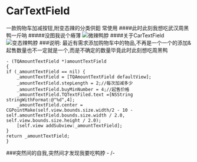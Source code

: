 # CarTextField
一款购物车加减按钮,附变态辣的分类供鈤 常使用
####此时此刻我想吃武汉周黑鸭一斤呐
#####没图我说个瘠薄
![微辣鸭脖](https://ww3.sinaimg.cn/large/006tNbRwgy1fd51yp1sumj30d211saec.jpg)
####关于CarTextField
![变态辣鸭脖](https://ww2.sinaimg.cn/large/006tNbRwgy1fd5257vgs7j30ku12ajs4.jpg)
###说明:
最近有需求添加购物车中的物品,不再是一个一个的添加&起售数量也不一定就是一个,而是不确定的数量毕竟此时此刻想吃周黑鸭
    
    - (TQAmountTextField *)amountTextField
    {
    if (_amountTextField == nil) {
        _amountTextField = [TQAmountTextField defaultView];
        _amountTextField.stepLength = 2;//每次加减多少
        _amountTextField.buyMinNumber = 4;//起售价格
        _amountTextField.TQTextFiled.text =[NSString stringWithFormat:@"%d",4];
        _amountTextField.center = CGPointMake(self.view.bounds.size.width/2 - 10 - self.amountTextField.bounds.size.width / 2.0, self.view.bounds.size.height / 2.0);
        [self.view addSubview:_amountTextField];
    }
    return _amountTextField;
    }
###突然间的自我,突然间才发现我要吃鸭脖 - /-
